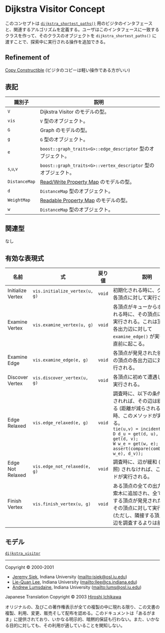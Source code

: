 # Dijkstra Visitor Concept
このコンセプトは [`dijkstra_shortest_paths()`](dijkstra_shortest_paths.md) 用のビジタのインタフェースと、関連するアルゴリズムを定義する。ユーザはこのインタフェースに一致するクラスを作って、そのクラスのオブジェクトを `dijkstra_shortest_paths()` に渡すことで、探索中に実行される操作を追加できる。


## Refinement of
[Copy Constructible](../utility/CopyConstructible.md) (ビジタのコピーは軽い操作である方がいい)


## 表記

| 識別子 | 説明 |
|--------|------|
| `V`           | Dijkstra Visitor のモデルの型。 |
| `vis`         | `V` 型のオブジェクト。 |
| `G`           | Graph のモデルの型。 |
| `g`           | `G` 型のオブジェクト。 |
| `e`           | `boost::graph_traits<G>::edge_descriptor` 型のオブジェクト。 |
| `s`,`u`,`v`   | `boost::graph_traits<G>::vertex_descriptor` 型のオブジェクト。 |
| `DistanceMap` | [Read/Write Property Map](../property_map/ReadWritePropertyMap.md.nolink) のモデルの型。 |
| `d`           | `DistanceMap` 型のオブジェクト。 |
| `WeightMap`   | [Readable Property Map](../property_map/ReadablePropertyMap.md.nolink) のモデルの型。 |
| `w`           | `DistanceMap` 型のオブジェクト。 |


## 関連型
なし


## 有効な表現式

| 名前 | 式 | 戻り値 | 説明 |
|------|----|--------|------|
| Initialize Vertex | `vis.initialize_vertex(u, g)` | `void` | 初期化される時に、グラフの各頂点に対して実行される。 |
| Examine Vertex    | `vis.examine_vertex(u, g)`    | `void` | 各頂点がキューからポップされる時に、その頂点に対して実行される。これは頂点 `u` の各出力辺に対して `examine_edge()` が実行される直前に起こる。 |
| Examine Edge      | `vis.examine_edge(e, g)`      | `void` | 各頂点が発見された後に、その頂点の各出力辺に対して実行される。 |
| Discover Vertex   | `vis.discover_vertex(u, g)`   | `void` | 各頂点に初めて遭遇した時に実行される。 |
| Edge Relaxed      | `vis.edge_relaxed(e, g)`      | `void` | 調査時に、以下の条件が満たされれば、その辺は緩和される (距離が減らされる) 。この時、このメソッドが実行される。<br/> `tie(u,v) = incident(e, g);`<br/> `D d_u = get(d, u), d_v = get(d, v);`<br/> `W w_e = get(w, e);`<br/> `assert(compare(combine(d_u, w_e), d_v));` |
| Edge Not Relaxed  | `vis.edge_not_relaxed(e, g)`  | `void` | 調査時に、辺が緩和 (上を参照) されなければ、このメソッドが実行される。 |
| Finish Vertex     | `vis.finish_vertex(u, g)`     | `void` | ある頂点の全ての出力辺が探索木に追加され、全ての隣接する頂点が発見された後に、その頂点に対して実行される (ただし、隣接する頂点の出力辺を調査するよりは前に) 。 |


## モデル
[`dijkstra_visitor`](dijkstra_visitor.md)


***
Copyright © 2000-2001

- [Jeremy Siek](http://www.boost.org/doc/libs/1_31_0/people/jeremy_siek.htm), Indiana University (<mailto:jsiek@osl.iu.edu>)
- [Lie-Quan Lee](http://www.boost.org/doc/libs/1_31_0/people/liequan_lee.htm), Indiana University (<mailto:llee@cs.indiana.edu>)
- [Andrew Lumsdaine](http://www.osl.iu.edu/~lums), Indiana University (<mailto:lums@osl.iu.edu>)

Japanese Translation Copyright © 2003 [Hiroshi Ichikawa](mailto:gimite@mx12.freecom.ne.jp)

オリジナルの、及びこの著作権表示が全ての複製の中に現れる限り、この文書の複製、利用、変更、販売そして配布を認める。このドキュメントは「あるがまま」に提供されており、いかなる明示的、暗黙的保証も行わない。また、いかなる目的に対しても、その利用が適していることを関知しない。

